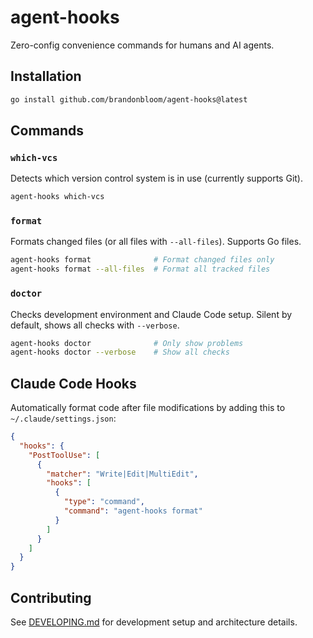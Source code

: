 # agent-hooks

Zero-config convenience commands for humans and AI agents.

## Installation

```bash
go install github.com/brandonbloom/agent-hooks@latest
```

## Commands

### `which-vcs`
Detects which version control system is in use (currently supports Git).

```bash
agent-hooks which-vcs
```

### `format`
Formats changed files (or all files with `--all-files`). Supports Go files.

```bash
agent-hooks format              # Format changed files only
agent-hooks format --all-files  # Format all tracked files
```

### `doctor`
Checks development environment and Claude Code setup. Silent by default, shows all checks with `--verbose`.

```bash
agent-hooks doctor              # Only show problems
agent-hooks doctor --verbose    # Show all checks
```

## Claude Code Hooks

Automatically format code after file modifications by adding this to `~/.claude/settings.json`:

```json
{
  "hooks": {
    "PostToolUse": [
      {
        "matcher": "Write|Edit|MultiEdit",
        "hooks": [
          {
            "type": "command",
            "command": "agent-hooks format"
          }
        ]
      }
    ]
  }
}
```

## Contributing

See [DEVELOPING.md](DEVELOPING.md) for development setup and architecture details.